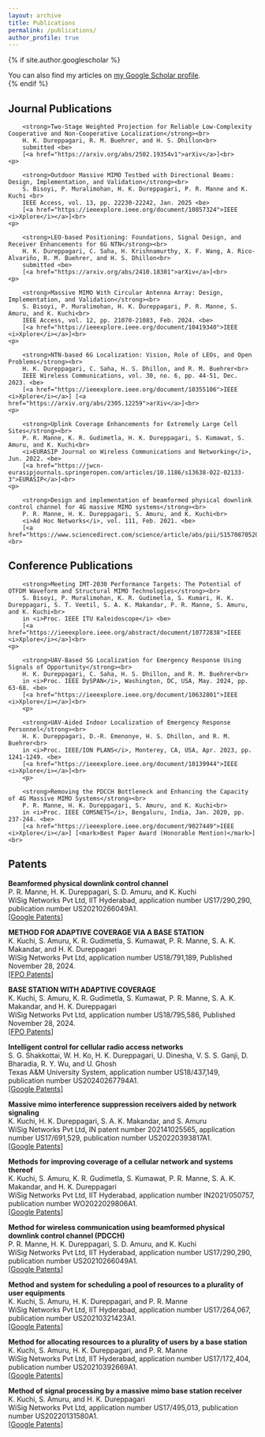 ```yaml
---
layout: archive
title: Publications
permalink: /publications/
author_profile: true
---
```

	
{% if site.author.googlescholar %}
  <div class="wordwrap">You can also find my articles on <a href="https://scholar.google.com/citations?hl=en&user=RIZ4-acAAAAJ">my Google Scholar profile</a>.</div>
{% endif %}
	
<h2> <strong> Journal Publications</strong> </h2>
	<p>

		<strong>Two-Stage Weighted Projection for Reliable Low-Complexity Cooperative and Non-Cooperative Localization</strong><br>
		H. K. Dureppagari, R. M. Buehrer, and H. S. Dhillon<br>
		submitted <be>
		[<a href="https://arxiv.org/abs/2502.19354v1">arXiv</a>]<br>
	<p>

		<strong>Outdoor Massive MIMO Testbed with Directional Beams: Design, Implementation, and Validation</strong><br>
		S. Bisoyi, P. Muralimohan, H. K. Dureppagari, P. R. Manne and K. Kuchi <br>
		IEEE Access, vol. 13, pp. 22230-22242, Jan. 2025 <be>
		[<a href="https://ieeexplore.ieee.org/document/10857324">IEEE <i>Xplore</i></a>]<br>
  	<p> 

		<strong>LEO-based Positioning: Foundations, Signal Design, and Receiver Enhancements for 6G NTN</strong><br>
		H. K. Dureppagari, C. Saha, H. Krishnamurthy, X. F. Wang, A. Rico-Alvariño, R. M. Buehrer, and H. S. Dhillon<br>
		submitted <be>
		[<a href="https://arxiv.org/abs/2410.18301">arXiv</a>]<br>
  	<p> 

		<strong>Massive MIMO With Circular Antenna Array: Design, Implementation, and Validation</strong><br>
		S. Bisoyi, P. Muralimohan, H. K. Dureppagari, P. R. Manne, S. Amuru, and K. Kuchi<br>
		IEEE Access, vol. 12, pp. 21070-21083, Feb. 2024. <be>
		[<a href="https://ieeexplore.ieee.org/document/10419340">IEEE <i>Xplore</i></a>]<br>
  	<p> 

		<strong>NTN-based 6G Localization: Vision, Role of LEOs, and Open Problems</strong><br>
		H. K. Dureppagari, C. Saha, H. S. Dhillon, and R. M. Buehrer<br>
		IEEE Wireless Communications, vol. 30, no. 6, pp. 44-51, Dec. 2023. <be>
		[<a href="https://ieeexplore.ieee.org/document/10355106">IEEE <i>Xplore</i></a>] [<a href="https://arxiv.org/abs/2305.12259">arXiv</a>]<br>  
  	<p> 

		<strong>Uplink Coverage Enhancements for Extremely Large Cell Sites</strong><br>
		P. R. Manne, K. R. Gudimetla, H. K. Dureppagari, S. Kumawat, S. Amuru, and K. Kuchi<br>
		<i>EURASIP Journal on Wireless Communications and Networking</i>, Jun. 2022. <be>
		[<a href="https://jwcn-eurasipjournals.springeropen.com/articles/10.1186/s13638-022-02133-3">EURASIP</a>]<br>
  	<p> 

		<strong>Design and implementation of beamformed physical downlink control channel for 4G massive MIMO systems</strong><br>
		P. R. Manne, H. K. Dureppagari, S. Amuru, and K. Kuchi<br>
		<i>Ad Hoc Networks</i>, vol. 111, Feb. 2021. <be>
		[<a href="https://www.sciencedirect.com/science/article/abs/pii/S1570870520307034">ELSEVIER</a>]<br>
 

<h2> <strong> Conference Publications</strong> </h2>
  	<p> 

		<strong>Meeting IMT-2030 Performance Targets: The Potential of OTFDM Waveform and Structural MIMO Technologies</strong><br>
		S. Bisoyi, P. Muralimohan, K. R. Gudimetla, S. Kumari, H. K. Dureppagari, S. T. Veetil, S. A. K. Makandar, P. R. Manne, S. Amuru, and K. Kuchi<br>
		in <i>Proc. IEEE ITU Kaleidoscope</i> <be>
		[<a href="https://ieeexplore.ieee.org/abstract/document/10772838">IEEE <i>Xplore</i></a>]<br>      
  	<p> 

		<strong>UAV-Based 5G Localization for Emergency Response Using Signals of Opportunity</strong><br>
		H. K. Dureppagari, C. Saha, H. S. Dhillon, and R. M. Buehrer<br>
		in <i>Proc. IEEE DySPAN</i>, Washington, DC, USA, May. 2024, pp. 63-68. <be>
		[<a href="https://ieeexplore.ieee.org/document/10632801">IEEE <i>Xplore</i></a>]<br>
    	<p> 

		<strong>UAV-Aided Indoor Localization of Emergency Response Personnel</strong><br>
		H. K. Dureppagari, D.-R. Emenonye, H. S. Dhillon, and R. M. Buehrer<br>
		in <i>Proc. IEEE/ION PLANS</i>, Monterey, CA, USA, Apr. 2023, pp. 1241-1249. <be>
		[<a href="https://ieeexplore.ieee.org/document/10139944">IEEE <i>Xplore</i></a>]<br>
      	<p> 

		<strong>Removing the PDCCH Bottleneck and Enhancing the Capacity of 4G Massive MIMO Systems</strong><br>
		P. R. Manne, H. K. Dureppagari, S. Amuru, and K. Kuchi<br>
		in <i>Proc. IEEE COMSNETS</i>, Bengaluru, India, Jan. 2020, pp. 237-244. <be>
		[<a href="https://ieeexplore.ieee.org/document/9027449">IEEE <i>Xplore</i></a>] [<mark>Best Paper Award (Honorable Mention)</mark>]<br>
  
<h2> <strong>Patents</strong> </h2>
	<p>
	       <strong> Beamformed physical downlink control channel</strong><br>
		       P. R. Manne, H. K. Dureppagari, S. D. Amuru, and K. Kuchi <br> 
		WiSig Networks Pvt Ltd, IIT Hyderabad, application number US17/290,290, publication number US20210266049A1. <br>
		[<a href="https://patents.google.com/patent/US20250039875A1/en">Google Patents</a>]<br>
	<p>
	       <strong> METHOD FOR ADAPTIVE COVERAGE VIA A BASE STATION </strong><br>
		       K. Kuchi, S. Amuru, K. R. Gudimetla, S. Kumawat, P. R. Manne, S. A. K. Makandar, and H. K. Dureppagari <br> 
		WiSig Networks Pvt Ltd, application number US18/791,189, Published November 28, 2024. <br>
		[<a href="https://www.freepatentsonline.com/y2024/0397438.html">FPO Patents</a>]<br>
	<p>
	       <strong> BASE STATION WITH ADAPTIVE COVERAGE </strong><br>
		       K. Kuchi, S. Amuru, K. R. Gudimetla, S. Kumawat, P. R. Manne, S. A. K. Makandar, and H. K. Dureppagari <br> 
		WiSig Networks Pvt Ltd, application number US18/795,586, Published November 28, 2024. <br>
		[<a href="https://www.freepatentsonline.com/y2024/0397439.html">FPO Patents</a>]<br>  
  	<p>
	       <strong> Intelligent control for cellular radio access networks </strong><br>
		       S. G. Shakkottai, W. H. Ko, H. K. Dureppagari, U. Dinesha, V. S. S. Ganji, D. Bharadia, R. Y. Wu, and U. Ghosh <br> 
		Texas A&M University System, application number US18/437,149, publication number US20240267794A1. <br>
		[<a href="https://patents.google.com/patent/US20240267794A1/en">Google Patents</a>]<br>
  	<p>
	       <strong> Massive mimo interference suppression receivers aided by network signaling</strong><br>
		       K. Kuchi, H. K. Dureppagari, S. A. K. Makandar, and S. Amuru <br> 
		WiSig Networks Pvt Ltd, IN patent number 202141025565, application number US17/691,529, publication number US20220393817A1. <br>
		[<a href="https://patents.google.com/patent/US20220393817A1/en">Google Patents</a>]<br>
  	<p>
	       <strong> Methods for improving coverage of a cellular network and systems thereof</strong><br>
		       K. Kuchi, S. Amuru, K. R. Gudimetla, S. Kumawat, P. R. Manne, S. A. K. Makandar, and H. K. Dureppagari <br> 
		WiSig Networks Pvt Ltd, IIT Hyderabad, application number IN2021/050757, publication number WO2022029806A1. <br>
		[<a href="https://patents.google.com/patent/WO2022029806A1/en">Google Patents</a>]<br>
  	<p>
	       <strong> Method for wireless communication using beamformed physical downlink control channel (PDCCH)</strong><br>
		       P. R. Manne, H. K. Dureppagari, S. D. Amuru, and K. Kuchi <br> 
		WiSig Networks Pvt Ltd, IIT Hyderabad, application number US17/290,290, publication number US20210266049A1. <br>
			[<a href="https://patents.google.com/patent/US20210392669A1/en">Google Patents</a>]<br>
  	<p>
	       <strong> Method and system for scheduling a pool of resources to a plurality of user equipments</strong><br>
		       K. Kuchi, S. Amuru, H. K. Dureppagari, and P. R. Manne <br> 
		WiSig Networks Pvt Ltd, IIT Hyderabad, application number US17/264,067, publication number US20210321423A1. <br>
			[<a href="https://patents.google.com/patent/US20210321423A1/en">Google Patents</a>]<br>
    	<p>
	       <strong> Method for allocating resources to a plurality of users by a base station</strong><br>
		       K. Kuchi, S. Amuru, H. K. Dureppagari, and P. R. Manne <br> 
		WiSig Networks Pvt Ltd, IIT Hyderabad, application number US17/172,404, publication number US20210392669A1. <br>
		[<a href="https://patents.google.com/patent/US20210266049A1/en">Google Patents</a>]<br>
    	<p>
	       <strong> Method of signal processing by a massive mimo base station receiver</strong><br>
		       K. Kuchi, S. Amuru, and H. K. Dureppagari <br> 
		WiSig Networks Pvt Ltd, application number US17/495,013, publication number US20220131580A1. <br> 
		[<a href="https://patents.google.com/patent/US20220416859A1/en">Google Patents</a>]<br>  
